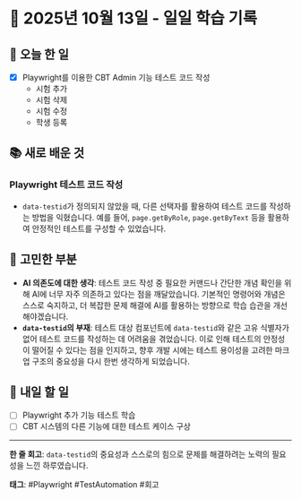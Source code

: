 # 📅 2025년 10월 13일 - 일일 학습 기록

## 🚀 오늘 한 일
- [x] Playwright를 이용한 CBT Admin 기능 테스트 코드 작성
  - 시험 추가
  - 시험 삭제
  - 시험 수정
  - 학생 등록

## 📚 새로 배운 것
### Playwright 테스트 코드 작성
- `data-testid`가 정의되지 않았을 때, 다른 선택자를 활용하여 테스트 코드를 작성하는 방법을 익혔습니다. 예를 들어, `page.getByRole`, `page.getByText` 등을 활용하여 안정적인 테스트를 구성할 수 있었습니다.

## 🤔 고민한 부분
- **AI 의존도에 대한 생각**: 테스트 코드 작성 중 필요한 커맨드나 간단한 개념 확인을 위해 AI에 너무 자주 의존하고 있다는 점을 깨달았습니다. 기본적인 명령어와 개념은 스스로 숙지하고, 더 복잡한 문제 해결에 AI를 활용하는 방향으로 학습 습관을 개선해야겠습니다.
- **`data-testid`의 부재**: 테스트 대상 컴포넌트에 `data-testid`와 같은 고유 식별자가 없어 테스트 코드를 작성하는 데 어려움을 겪었습니다. 이로 인해 테스트의 안정성이 떨어질 수 있다는 점을 인지하고, 향후 개발 시에는 테스트 용이성을 고려한 마크업 구조의 중요성을 다시 한번 생각하게 되었습니다.

## 📌 내일 할 일
- [ ] Playwright 추가 기능 테스트 학습
- [ ] CBT 시스템의 다른 기능에 대한 테스트 케이스 구상

---
**한 줄 회고**: `data-testid`의 중요성과 스스로의 힘으로 문제를 해결하려는 노력의 필요성을 느낀 하루였습니다.

**태그**: #Playwright #TestAutomation #회고